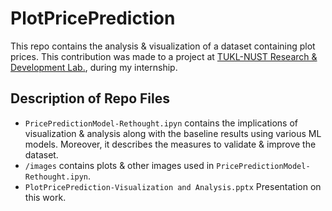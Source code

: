 # PlotPricePrediction
This repo contains the analysis & visualization of a dataset containing plot prices. 
This contribution was made to a project at [TUKL-NUST Research & Development Lab.](https://tukl.seecs.nust.edu.pk/), 
during my internship.
## Description of Repo Files
- `PricePredictionModel-Rethought.ipyn` contains the implications of visualization & analysis along with the baseline results
using various ML models. Moreover, it describes the measures to validate & improve the dataset.
- `/images` contains plots & other images used in `PricePredictionModel-Rethought.ipyn`.
- `PlotPricePrediction-Visualization and Analysis.pptx` Presentation on this work.
